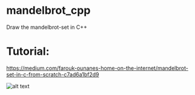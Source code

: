 # mandelbrot_cpp
Draw the mandelbrot-set in C++
# Tutorial:
https://medium.com/farouk-ounanes-home-on-the-internet/mandelbrot-set-in-c-from-scratch-c7ad6a1bf2d9

![alt text](https://github.com/ChinksofLight/mandelbrot_cpp/blob/master/image.jpeg)
